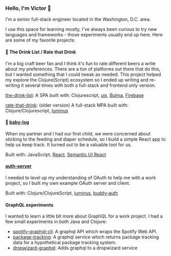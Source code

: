 ### Hello, I'm Victor 👋

I'm a senior full-stack engineer located in the Washington, D.C. area.

I use this space for learning mostly, I've always been curious to try new languages and frameworks - those experiments usually end up here.  Here are some of my favorite projects:

#### 🍺 The Drink List / Rate that Drink 
I'm a big craft beer fan and I think it's fun to rate different beers a write about my preferences.  There are a ton of platforms out there that do this, but I wanted something that I could tweak as needed.  This project helped my explore the Clojure(Script) ecosystem so I ended up writing and re-writing it several times with both a full-stack and frontend only version.

[the-drink-list](https://github.com/chicovg/the-drink-list): A SPA built with: Clojurescript, [uix](https://github.com/pitch-io/uix), [Bulma](https://bulma.io/), [Firebase](https://firebase.google.com/)

[rate-that-drink](https://github.com/chicovg/rate-that-drink): (older version) A full-stack MPA built with: Clojure/Clojurescript, [luminus](https://github.com/luminus-framework)
  
#### 👶 [baby-log](https://github.com/chicovg/baby-log)

When my partner and I had our first child, we were concerned about sticking to the feeding and diaper schedule, so I build a simple React app to help us keep track.  It turned out to be a valuable tool for us.

Built with: JavaScript, [React](https://react.dev/), [Semantic UI React](https://react.semantic-ui.com/)

#### [auth-server](https://github.com/chicovg/auth-server)
I needed to level up my understanding of OAuth to help me with a work project, so I built my own example OAuth server and client.

Built with: Clojure/ClojureScript, [luminus](https://github.com/luminus-framework), [buddy-auth](https://github.com/funcool/buddy-auth)

#### GraphQL experiments
I wanted to learn a little bit more about GraphQL for a work project.  I had a few small experiments in both Java and Clojure:

- [spotify-graphql-clj](https://github.com/chicovg/spotify-graphql-clj): A graphql API which wraps the Spotify Web API.
- [package-tracking](https://github.com/chicovg/package-tracking): A graphql service which returns package tracking data for a hypothetical package tracking system.
- [dropwizard-graphql](https://github.com/chicovg/dropwizard-graphql): Adds graphql to a dropwizard service


<!--
**chicovg/chicovg** is a ✨ _special_ ✨ repository because its `README.md` (this file) appears on your GitHub profile.

Here are some ideas to get you started:

- 🔭 I’m currently working on ...
- 🌱 I’m currently learning ...
- 👯 I’m looking to collaborate on ...
- 🤔 I’m looking for help with ...
- 💬 Ask me about ...
- 📫 How to reach me: ...
- 😄 Pronouns: ...
- ⚡ Fun fact: ...
-->

